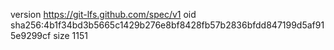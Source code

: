 version https://git-lfs.github.com/spec/v1
oid sha256:4b1f34bd3b5665c1429b276e8bf8428fb57b2836bfdd847199d5af915e9299cf
size 1151
